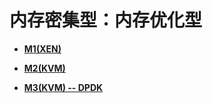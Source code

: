 # 内存密集型：内存优化型<a name="ZH-CN_TOPIC_0114103981"></a>

-   **[M1\(XEN\)](M1(XEN).md)**  

-   **[M2\(KVM\)](M2(KVM).md)**  

-   **[M3\(KVM\) -- DPDK](M3(KVM)----DPDK.md)**  


